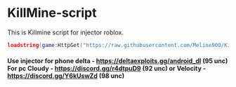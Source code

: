 # KillMine-script
This is Killmine script for injector roblox.
``` Lua
loadstring(game:HttpGet("https://raw.githubusercontent.com/Meline900/KillMine-script/refs/heads/main/Script.lua"))()
```
#### Use injector for phone delta - https://deltaexploits.gg/android_dl (95 unc) For pc Cloudy - https://discord.gg/r4dtpuD9 (92 unc) or Velocity - https://discord.gg/Y6kUswZd (98 unc)
